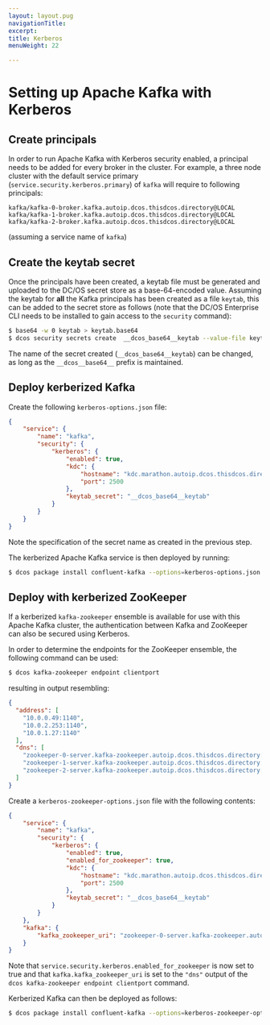 ```yaml
---
layout: layout.pug
navigationTitle:
excerpt:
title: Kerberos
menuWeight: 22

---
```


<!-- This source repo for this topic is https://github.com/mesosphere/dcos-commons -->


# Setting up Apache Kafka with Kerberos

## Create principals

In order to run Apache Kafka with Kerberos security enabled, a principal needs to be added for every broker in the cluster. For example, a three node cluster with the default service primary (`service.security.kerberos.primary`) of `kafka` will require to following principals:
```
kafka/kafka-0-broker.kafka.autoip.dcos.thisdcos.directory@LOCAL
kafka/kafka-1-broker.kafka.autoip.dcos.thisdcos.directory@LOCAL
kafka/kafka-2-broker.kafka.autoip.dcos.thisdcos.directory@LOCAL
```
(assuming a service name of `kafka`)

## Create the keytab secret

Once the principals have been created, a keytab file must be generated and uploaded to the DC/OS secret store as a base-64-encoded value. Assuming the keytab for **all** the Kafka principals has been created as a file `keytab`, this can be added to the secret store as follows (note that the DC/OS Enterprise CLI needs to be installed to gain access to the `security` command):
```bash
$ base64 -w 0 keytab > keytab.base64
$ dcos security secrets create  __dcos_base64__keytab --value-file keytab.base64
```

The name of the secret created (`__dcos_base64__keytab`) can be changed, as long as the `__dcos__base64__` prefix is maintained.

## Deploy kerberized Kafka

Create the following `kerberos-options.json` file:
```json
{
    "service": {
        "name": "kafka",
        "security": {
            "kerberos": {
                "enabled": true,
                "kdc": {
                    "hostname": "kdc.marathon.autoip.dcos.thisdcos.directory",
                    "port": 2500
                },
                "keytab_secret": "__dcos_base64__keytab"
            }
        }
    }
}
```
Note the specification of the secret name as created in the previous step.

The kerberized Apache Kafka service is then deployed by running:
```bash
$ dcos package install confluent-kafka --options=kerberos-options.json
```

## Deploy with kerberized ZooKeeper

If a kerberized `kafka-zookeeper` ensemble is available for use with this Apache Kafka cluster, the authentication between Kafka and ZooKeeper can also be secured using Kerberos.

In order to determine the endpoints for the ZooKeeper ensemble, the following command can be used:
```bash
$ dcos kafka-zookeeper endpoint clientport
```
resulting in output resembling:
```json
{
  "address": [
    "10.0.0.49:1140",
    "10.0.2.253:1140",
    "10.0.1.27:1140"
  ],
  "dns": [
    "zookeeper-0-server.kafka-zookeeper.autoip.dcos.thisdcos.directory:1140",
    "zookeeper-1-server.kafka-zookeeper.autoip.dcos.thisdcos.directory:1140",
    "zookeeper-2-server.kafka-zookeeper.autoip.dcos.thisdcos.directory:1140"
  ]
}
```

Create a `kerberos-zookeeper-options.json` file with the following contents:
```json
{
    "service": {
        "name": "kafka",
        "security": {
            "kerberos": {
                "enabled": true,
                "enabled_for_zookeeper": true,
                "kdc": {
                    "hostname": "kdc.marathon.autoip.dcos.thisdcos.directory",
                    "port": 2500
                },
                "keytab_secret": "__dcos_base64__keytab"
            }
        }
    },
    "kafka": {
        "kafka_zookeeper_uri": "zookeeper-0-server.kafka-zookeeper.autoip.dcos.thisdcos.directory:1140,zookeeper-1-server.kafka-zookeeper.autoip.dcos.thisdcos.directory:1140,zookeeper-2-server.kafka-zookeeper.autoip.dcos.thisdcos.directory:1140"
    }
}
```
Note that `service.security.kerberos.enabled_for_zookeeper` is now set to true and that `kafka.kafka_zookeeper_uri` is set to the `"dns"` output of the `dcos kafka-zookeeper endpoint clientport` command.

Kerberized Kafka can then be deployed as follows:
```bash
$ dcos package install confluent-kafka --options=kerberos-zookeeper-options.json
```
